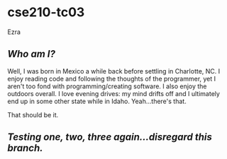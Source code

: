 # cse210-tc03

Ezra

## _Who am I?_
Well, I was born in Mexico a while back before settling in Charlotte, NC. I enjoy reading code and following the thoughts of the programmer, 
yet I aren't too fond with programming/creating software. I also enjoy the outdoors overall. I love evening drives: my mind drifts off and 
I ultimately end up in some other state while in Idaho. Yeah...there's that.

That should be it.

## _Testing one, two, three again...disregard this branch._

